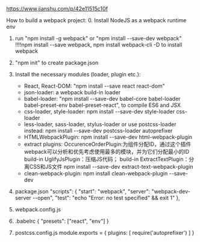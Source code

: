 https://www.jianshu.com/p/42e11515c10f

How to build a webpack project:
0. Install NodeJS as a webpack runtime env
1. run "npm install -g webpack" or "npm install --save-dev webpack"  
!!!!npm install --save webpack, npm install webpack-cli -D to install webpack
2. "npm init" to create package.json
3. Install the necessary modules (loader, plugin etc.):
   - React, React-DOM: "npm install --save react react-dom"
   - json-loader: a webpack build-in loader
   - babel-loader: "npm install --save-dev babel-core babel-loader babel-preset-env babel-preset-react", to compile   ES6 and JSX 
   - css-loader, style-loader: npm install --save-dev style-loader css-loader
   - less-loader, sass-loader, stylus-loader or use postcss-loader instead: npm install --save-dev postcss-loader autoprefixer
   - HTMLWebpackPlugin: npm install --save-dev html-webpack-plugin
   - extract plugins:
     OccurenceOrderPlugin:为组件分配ID，通过这个插件webpack可以分析和优先考虑使用最多的模块，并为它们分配最小的ID build-in
     UglifyJsPlugin：压缩JS代码； build-in
     ExtractTextPlugin：分离CSS和JS文件 npm install --save-dev extract-text-webpack-plugin
   - clean-webpack-plugin: npm install clean-webpack-plugin --save-dev 
4. package.json
   "scripts": {
     "start": "webpack",
     "server": "webpack-dev-server --open",
     "test": "echo \"Error: no test specified\" && exit 1"
   },
5. webpack.config.js

6. .babelrc
{ "presets": ["react", "env"] }
7. postcss.config.js
module.exports = {
    plugins: [
        require('autoprefixer')
    ]
}